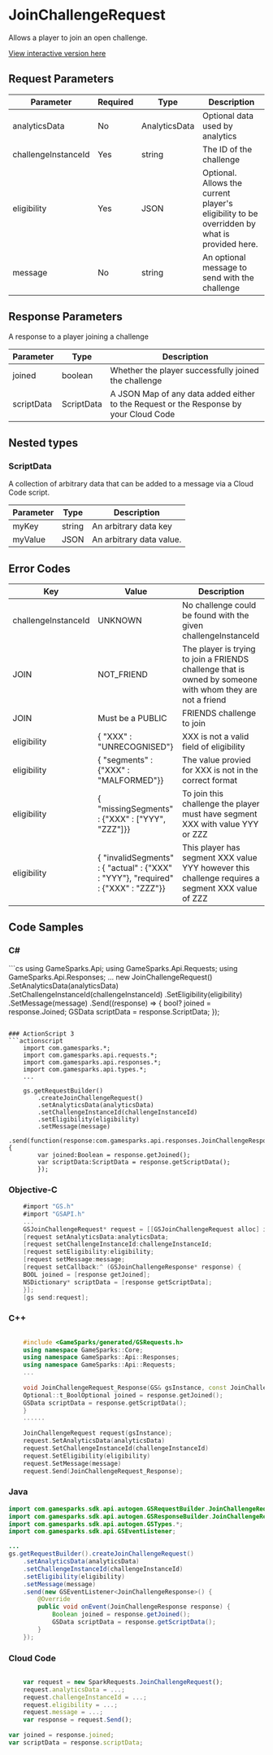 
# JoinChallengeRequest


Allows a player to join an open challenge.


<a href="https://api.gamesparks.net/#joinchallengerequest" target="_gsapi">View interactive version here</a>

## Request Parameters

Parameter | Required | Type | Description
--------- | -------- | ---- | -----------
analyticsData | No | AnalyticsData | Optional data used by analytics
challengeInstanceId | Yes | string | The ID of the challenge
eligibility | Yes | JSON | Optional.  Allows the current player's eligibility to be overridden by what is provided here.
message | No | string | An optional message to send with the challenge

## Response Parameters


A response to a player joining a challenge

Parameter | Type | Description
--------- | ---- | -----------
joined | boolean | Whether the player successfully joined the challenge
scriptData | ScriptData | A JSON Map of any data added either to the Request or the Response by your Cloud Code

## Nested types

### ScriptData

A collection of arbitrary data that can be added to a message via a Cloud Code script.

Parameter | Type | Description
--------- | ---- | -----------
myKey | string | An arbitrary data key
myValue | JSON | An arbitrary data value.

## Error Codes

Key | Value | Description
--------- | ----------- | -----------
challengeInstanceId | UNKNOWN | No challenge could be found with the given challengeInstanceId
JOIN | NOT_FRIEND | The player is trying to join a FRIENDS challenge that is owned by someone with whom they are not a friend
JOIN | Must be a PUBLIC|FRIENDS challenge to join | The player is trying to join a PRIVATE challenge, should use AcceptChallengeRequest instead
eligibility | { "XXX" : "UNRECOGNISED"} | XXX is not a valid field of eligibility
eligibility | { "segments" : {"XXX" : "MALFORMED"}} | The value provied for XXX is not in the correct format
eligibility | { "missingSegments" : {"XXX" : ["YYY", "ZZZ"]}} | To join this challenge the player must have segment XXX with value YYY or ZZZ
eligibility | { "invalidSegments" :  { "actual" : {"XXX" : "YYY"}, "required" : {"XXX" : "ZZZ"}} | This player has segment XXX value YYY however this challenge requires a segment XXX value of ZZZ

## Code Samples

<h3>C#</h3>
```cs
	using GameSparks.Api;
	using GameSparks.Api.Requests;
	using GameSparks.Api.Responses;
	...
	new JoinChallengeRequest()
		.SetAnalyticsData(analyticsData)
		.SetChallengeInstanceId(challengeInstanceId)
		.SetEligibility(eligibility)
		.SetMessage(message)
		.Send((response) => {
		bool? joined = response.Joined; 
		GSData scriptData = response.ScriptData; 
		});

```

### ActionScript 3
```actionscript
	import com.gamesparks.*;
	import com.gamesparks.api.requests.*;
	import com.gamesparks.api.responses.*;
	import com.gamesparks.api.types.*;
	...
	
	gs.getRequestBuilder()
	    .createJoinChallengeRequest()
		.setAnalyticsData(analyticsData)
		.setChallengeInstanceId(challengeInstanceId)
		.setEligibility(eligibility)
		.setMessage(message)
		.send(function(response:com.gamesparks.api.responses.JoinChallengeResponse):void {
		var joined:Boolean = response.getJoined(); 
		var scriptData:ScriptData = response.getScriptData(); 
		});

```

### Objective-C
```objectivec
	#import "GS.h"
	#import "GSAPI.h"
	...
	GSJoinChallengeRequest* request = [[GSJoinChallengeRequest alloc] init];
	[request setAnalyticsData:analyticsData;
	[request setChallengeInstanceId:challengeInstanceId;
	[request setEligibility:eligibility;
	[request setMessage:message;
	[request setCallback:^ (GSJoinChallengeResponse* response) {
	BOOL joined = [response getJoined]; 
	NSDictionary* scriptData = [response getScriptData]; 
	}];
	[gs send:request];

```

### C++
```cpp

	#include <GameSparks/generated/GSRequests.h>
	using namespace GameSparks::Core;
	using namespace GameSparks::Api::Responses;
	using namespace GameSparks::Api::Requests;
	...
	
	void JoinChallengeRequest_Response(GS& gsInstance, const JoinChallengeResponse& response) {
	Optional::t_BoolOptional joined = response.getJoined(); 
	GSData scriptData = response.getScriptData(); 
	}
	......
	
	JoinChallengeRequest request(gsInstance);
	request.SetAnalyticsData(analyticsData)
	request.SetChallengeInstanceId(challengeInstanceId)
	request.SetEligibility(eligibility)
	request.SetMessage(message)
	request.Send(JoinChallengeRequest_Response);
```

### Java
```java
import com.gamesparks.sdk.api.autogen.GSRequestBuilder.JoinChallengeRequest;
import com.gamesparks.sdk.api.autogen.GSResponseBuilder.JoinChallengeResponse;
import com.gamesparks.sdk.api.autogen.GSTypes.*;
import com.gamesparks.sdk.api.GSEventListener;

...
gs.getRequestBuilder().createJoinChallengeRequest()
	.setAnalyticsData(analyticsData)
	.setChallengeInstanceId(challengeInstanceId)
	.setEligibility(eligibility)
	.setMessage(message)
	.send(new GSEventListener<JoinChallengeResponse>() {
		@Override
		public void onEvent(JoinChallengeResponse response) {
			Boolean joined = response.getJoined(); 
			GSData scriptData = response.getScriptData(); 
		}
	});

```

### Cloud Code
```javascript

	var request = new SparkRequests.JoinChallengeRequest();
	request.analyticsData = ...;
	request.challengeInstanceId = ...;
	request.eligibility = ...;
	request.message = ...;
	var response = request.Send();
	
var joined = response.joined; 
var scriptData = response.scriptData; 
```


